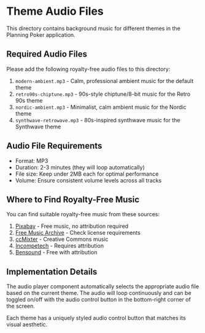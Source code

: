 # Theme Audio Files

This directory contains background music for different themes in the Planning Poker application.

## Required Audio Files

Please add the following royalty-free audio files to this directory:

1. `modern-ambient.mp3` - Calm, professional ambient music for the default theme
2. `retro90s-chiptune.mp3` - 90s-style chiptune/8-bit music for the Retro 90s theme
3. `nordic-ambient.mp3` - Minimalist, calm ambient music for the Nordic theme
4. `synthwave-retrowave.mp3` - 80s-inspired synthwave music for the Synthwave theme

## Audio File Requirements

- Format: MP3
- Duration: 2-3 minutes (they will loop automatically)
- File size: Keep under 2MB each for optimal performance
- Volume: Ensure consistent volume levels across all tracks

## Where to Find Royalty-Free Music

You can find suitable royalty-free music from these sources:

1. [Pixabay](https://pixabay.com/music/) - Free music, no attribution required
2. [Free Music Archive](https://freemusicarchive.org/) - Check license requirements
3. [ccMixter](http://ccmixter.org/) - Creative Commons music
4. [Incompetech](https://incompetech.com/music/royalty-free/music.html) - Requires attribution
5. [Bensound](https://www.bensound.com/) - Free with attribution

## Implementation Details

The audio player component automatically selects the appropriate audio file based on the current theme. The audio will loop continuously and can be toggled on/off with the audio control button in the bottom-right corner of the screen.

Each theme has a uniquely styled audio control button that matches its visual aesthetic. 